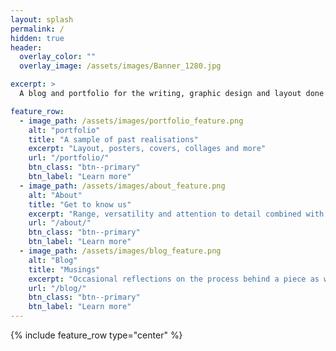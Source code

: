 ```yaml
---
layout: splash
permalink: /
hidden: true
header:
  overlay_color: ""
  overlay_image: /assets/images/Banner_1280.jpg

excerpt: >
  A blog and portfolio for the writing, graphic design and layout done by Rhymes of Contraband.<br />

feature_row:
  - image_path: /assets/images/portfolio_feature.png
    alt: "portfolio"
    title: "A sample of past realisations"
    excerpt: "Layout, posters, covers, collages and more"
    url: "/portfolio/"
    btn_class: "btn--primary"
    btn_label: "Learn more"
  - image_path: /assets/images/about_feature.png
    alt: "About"
    title: "Get to know us"
    excerpt: "Range, versatility and attention to detail combined with a vast range of interests"
    url: "/about/"
    btn_class: "btn--primary"
    btn_label: "Learn more"
  - image_path: /assets/images/blog_feature.png
    alt: "Blog"
    title: "Musings"
    excerpt: "Occasional reflections on the process behind a piece as well as TTRPGs and worldbuilding"
    url: "/blog/"
    btn_class: "btn--primary"
    btn_label: "Learn more"
---
```


{% include feature_row type="center" %}
